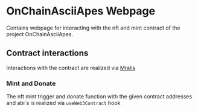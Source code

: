 # OnChainAsciiApes Webpage

Contains webpage for interacting with the nft and mint contract of the project OnChainAsciiApes.

## Contract interactions

Interactions with the contract are realized via [Mralis](https://moralis.io/)

### Mint and Donate

The nft mint trigger and donate function with the given contract addresses and abi´s is realized via `useWeb3Contract` hook



